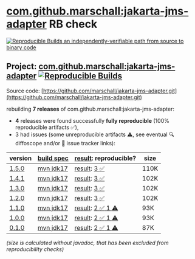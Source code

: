 [com.github.marschall:jakarta-jms-adapter](https://central.sonatype.com/artifact/com.github.marschall/jakarta-jms-adapter/versions) RB check
=======

[![Reproducible Builds](https://reproducible-builds.org/images/logos/rb.svg) an independently-verifiable path from source to binary code](https://reproducible-builds.org/)

## Project: [com.github.marschall:jakarta-jms-adapter](https://central.sonatype.com/artifact/com.github.marschall/jakarta-jms-adapter/versions) [![Reproducible Builds](https://img.shields.io/endpoint?url=https://raw.githubusercontent.com/jvm-repo-rebuild/reproducible-central/master/content/com/github/marschall/jakarta-jms-adapter/badge.json)](https://github.com/jvm-repo-rebuild/reproducible-central/blob/master/content/com/github/marschall/jakarta-jms-adapter/README.md)

Source code: [https://github.com/marschall/jakarta-jms-adapter.git](https://github.com/marschall/jakarta-jms-adapter.git)

rebuilding **7 releases** of com.github.marschall:jakarta-jms-adapter:
- **4** releases were found successfully **fully reproducible** (100% reproducible artifacts :white_check_mark:),
- 3 had issues (some unreproducible artifacts :warning:, see eventual :mag: diffoscope and/or :memo: issue tracker links):

| version | [build spec](/BUILDSPEC.md) | [result](https://reproducible-builds.org/docs/jvm/): reproducible? | size |
| -- | --------- | ------ | -- |
| [1.5.0](https://central.sonatype.com/artifact/com.github.marschall/jakarta-jms-adapter/1.5.0/pom) | [mvn jdk17](jakarta-jms-adapter-1.5.0.buildspec) | [result](jakarta-jms-adapter-1.5.0.buildinfo): [3 :white_check_mark: ](jakarta-jms-adapter-1.5.0.buildcompare) | 110K |
| [1.4.1](https://central.sonatype.com/artifact/com.github.marschall/jakarta-jms-adapter/1.4.1/pom) | [mvn jdk17](jakarta-jms-adapter-1.4.1.buildspec) | [result](jakarta-jms-adapter-1.4.1.buildinfo): [3 :white_check_mark: ](jakarta-jms-adapter-1.4.1.buildcompare) | 102K |
| [1.3.0](https://central.sonatype.com/artifact/com.github.marschall/jakarta-jms-adapter/1.3.0/pom) | [mvn jdk17](jakarta-jms-adapter-1.3.0.buildspec) | [result](jakarta-jms-adapter-1.3.0.buildinfo): [3 :white_check_mark: ](jakarta-jms-adapter-1.3.0.buildcompare) | 102K |
| [1.2.0](https://central.sonatype.com/artifact/com.github.marschall/jakarta-jms-adapter/1.2.0/pom) | [mvn jdk17](jakarta-jms-adapter-1.2.0.buildspec) | [result](jakarta-jms-adapter-1.2.0.buildinfo): [3 :white_check_mark: ](jakarta-jms-adapter-1.2.0.buildcompare) | 102K |
| [1.1.0](https://central.sonatype.com/artifact/com.github.marschall/jakarta-jms-adapter/1.1.0/pom) | [mvn jdk17](jakarta-jms-adapter-1.1.0.buildspec) | [result](jakarta-jms-adapter-1.1.0.buildinfo): [2 :white_check_mark:  1 :warning:](jakarta-jms-adapter-1.1.0.buildcompare) | 93K |
| [1.0.0](https://central.sonatype.com/artifact/com.github.marschall/jakarta-jms-adapter/1.0.0/pom) | [mvn jdk17](jakarta-jms-adapter-1.0.0.buildspec) | [result](jakarta-jms-adapter-1.0.0.buildinfo): [2 :white_check_mark:  1 :warning:](jakarta-jms-adapter-1.0.0.buildcompare) | 93K |
| [0.1.0](https://central.sonatype.com/artifact/com.github.marschall/jakarta-jms-adapter/0.1.0/pom) | [mvn jdk17](jakarta-jms-adapter-0.1.0.buildspec) | [result](jakarta-jms-adapter-0.1.0.buildinfo): [2 :white_check_mark:  1 :warning:](jakarta-jms-adapter-0.1.0.buildcompare) | 87K |

<i>(size is calculated without javadoc, that has been excluded from reproducibility checks)</i>
